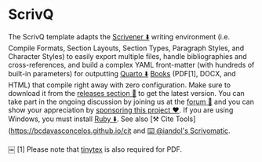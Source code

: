 # ScrivQ


The ScrivQ template adapts the [Scrivener ⬇️](https://www.literatureandlatte.com) writing environment (i.e. Compile Formats, Section Layouts, Section Types, Paragraph Styles, and Character Styles) to easily export multiple files, handle bibliographies and cross-references, and build a complex YAML front-matter (with hundreds of built-in parameters) for outputting [Quarto ⬇️](https://quarto.org/docs/get-started/) [Books](https://quarto.org/docs/books/) (PDF[1], DOCX, and HTML) that compile right away with zero configuration. Make sure to download it from the [releases section 🚀](https://github.com/bcdavasconcelos/ScrivQ/releases) to get the latest version. You can take part in the ongoing discussion by joining us at the [forum 💬](https://forum.literatureandlatte.com/t/scrivq-a-template-to-control-quarto-export-multiple-files-manage-bibliography-and-easily-create-cross-references/134755) and you can show your appreciation by [sponsoring this project ❤️](https://github.com/sponsors/bcdavasconcelos). If you are using Windows, you must install [Ruby ⬇️](https://www.ruby-lang.org/en/downloads). See also [⚒️ Cite Tools](https://bcdavasconcelos.github.io/cit and [⌨️ @iandol's Scrivomatic](https://github.com/iandol/scrivomatic).

￼
[1] Please note that [tinytex](https://quarto.org/docs/output-formats/pdf-engine.html#installing-tex) is also required for PDF.